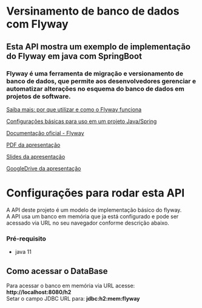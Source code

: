 # Versinamento de banco de dados com Flyway
##  Esta API mostra um exemplo de implementação do Flyway em java com SpringBoot
### Flyway é uma ferramenta de migração e versionamento de banco de dados, que permite aos desenvolvedores gerenciar e automatizar alterações no esquema do banco de dados em projetos de software.

[Saiba mais: por que utilizar e como o Flyway funciona](https://flywaydb.org/documentation/getstarted/why "Link para Documentação oficial - Flyway")

[Configurações básicas para uso em um projeto Java/Spring](/Configura%C3%A7%C3%A3o%20inicial%20-%20Spring%20Boot.md "Link com as configurações básicas do flyway em java com springboot")

[Documentação oficial - Flyway](https://flywaydb.org/documentation/ "Link para Documentação oficial - Flyway")

[PDF da apresentação](./arquivos/Flyway.pdf "Link com PDF da apresentação")

[Slides da apresentação](./arquivos/Flyway.pptx "Link com Slides da apresentação")

[GoogleDrive da apresentação](https://docs.google.com/presentation/d/1Wg32bjSA5k6fjs5JoFUI8ldwVvbBDlan2GmcSmZiY3w/edit?usp=sharing "Link no googledrive da apresentação")

# Configurações para rodar esta API
A API deste projeto é um modelo de implementação básico do flyway.<br>
A API usa um banco em memória que ja está configurado e pode ser acessado via URL no seu navegador conforme descrição abaixo.

### Pré-requisito
* java 11

## Como acessar o DataBase

Para acessar o banco em memória via URL acesse: **http://localhost:8080/h2** <br>
Setar o campo JDBC URL para:  **jdbc:h2:mem:flyway**
